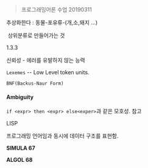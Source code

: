 > 프로그래밍어론 수업 20190311



추상화한다 : 동물-포유류-(개,소,돼지 ...)

​	상위분류로 만들어가는 것



1.3.3 

신뢰성 - 에러를 유발하지 않는 능력





`Lexemes` -- Low Level token units.

`BNF(Backus-Naur Form)`



#### Ambiguity

`if <expr> then <expr> else<exper>`과 같은 모호성. 참고







LISP

프로그래밍 언어임과 동시에 데이터 구조를 표현함.







**SIMULA 67**



**ALGOL 68**

